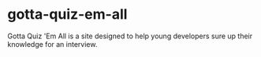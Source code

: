 # gotta-quiz-em-all
Gotta Quiz 'Em All is a site designed to help young developers sure up their knowledge for an interview.
